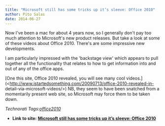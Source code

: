 ```yaml
---
title: "Microsoft still has some tricks up it’s sleeve: Office 2010"
author: Pito Salas
date: 2014-06-27
---
```


Now I've been a mac for about 4 years now, so I generally don't pay too much
attention to Microsoft's new product releases. But take a look at some of
these videos about Office 2010. There's are some impressive new developments.

I am particularly impressed with the 'backstage view' which appears to pull
together all the functionality that relates to how to get information into and
out of any of the office apps.

[One this site, Office 2010 revealed, you will see many cool
videos.](<http://www.istartedsomething.com/20090713/office-2010-revealed-in-
detail-via-microsoft-videos/>) NB, they seem to have been snatched from a
momentarily present web site, so Microsoft may force them to be taken down.

_Technorati Tags:[office2010](<http://technorati.com/tag/office2010>)_


* **Link to site:** **[Microsoft still has some tricks up it’s sleeve: Office 2010](None)**
